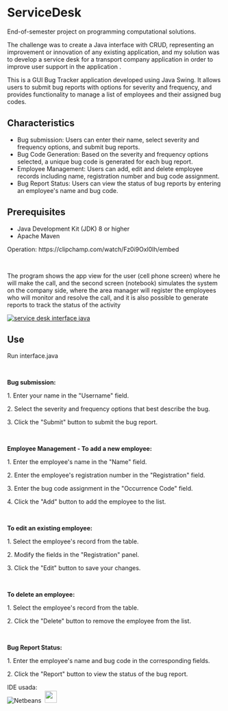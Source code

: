 # ServiceDesk
<div>
End-of-semester project on programming computational solutions.
<p>The challenge was to create a Java interface with CRUD, representing an improvement or innovation of any existing application, and my solution was to develop a service desk for a transport company application in order to improve user support in the application .</p>

<p>This is a GUI Bug Tracker application developed using Java Swing. It allows users to submit bug reports with options for severity and frequency, and provides functionality to manage a list of employees and their assigned bug codes.</p>
</div>

<h2>Characteristics</h2>
<ul>
<li>Bug submission: Users can enter their name, select severity and frequency options, and submit bug reports.</li>
<li>Bug Code Generation: Based on the severity and frequency options selected, a unique bug code is generated for each bug report.</li>
<li>Employee Management: Users can add, edit and delete employee records including name, registration number and bug code assignment.</li>
<li>Bug Report Status: Users can view the status of bug reports by entering an employee's name and bug code.</li>
</ul>

<h2>Prerequisites</h2>
<ul>
<li>Java Development Kit (JDK) 8 or higher</li>
<li>Apache Maven</li>
</ul>

<div>
 <p>Operation: https://clipchamp.com/watch/Fz0i9Oxl0lh/embed</p>
 </div>
 <br>
 <p>The program shows the app view for the user (cell phone screen) where he will make the call, and the second screen (notebook) simulates the system on the company side, where the area manager will register the employees who will monitor and resolve the call, and it is also possible to generate reports to track the status of the activity</p>
  
<a href="https://uploaddeimagens.com.br/images/004/314/512/full/service_desk.png?1674757380"><img src="https://uploaddeimagens.com.br/images/004/314/512/full/service_desk.png?1674757380" alt="service desk interface java" border="0"></a>

<div>
  <h2>Use</h2>
  <p>Run interface.java</p>
  <br>
  <p><strong>Bug submission:</strong></p>
  <p>1. Enter your name in the "Username" field.</p>
  <p>2. Select the severity and frequency options that best describe the bug.</p>
  <p>3. Click the "Submit" button to submit the bug report.</p>
  <br>
  <p><strong>Employee Management - To add a new employee:</strong></p>
  <p>1. Enter the employee's name in the "Name" field.</p>
  <p>2. Enter the employee's registration number in the "Registration" field.</p>
  <p>3. Enter the bug code assignment in the "Occurrence Code" field.</p>
  <p>4. Click the "Add" button to add the employee to the list.</p>
  <br>
  <p><strong>To edit an existing employee:</strong></p>
  <p>1. Select the employee's record from the table.</p>
  <p>2. Modify the fields in the "Registration" panel.</p>
  <p>3. Click the "Edit" button to save your changes.</p>
  <br>
  <p><strong>To delete an employee:</strong></p>
  <p>1. Select the employee's record from the table.</p>
  <p>2. Click the "Delete" button to remove the employee from the list.</p>
  <br>
  <p><strong>Bug Report Status:</strong></p>
  <p>1. Enter the employee's name and bug code in the corresponding fields.</p>
  <p>2. Click the "Report" button to view the status of the bug report.</p>
</div>

 IDE usada:
 <br>
  ![Netbeans](https://img.shields.io/badge/-netbeans-0D1117?style=for-the-badge&logo=netbeans&logoColor=007ACC&labelColor=0D1117)&nbsp;
  <img src="https://th.bing.com/th/id/R.f348d40c8d60d9dd1c8ef9c654b02705?rik=vWlWz0rp8H2Meg&pid=ImgRaw&r=0g" width="28"/>
